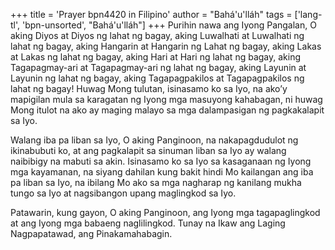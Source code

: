 +++
title = 'Prayer bpn4420 in Filipino'
author = "Bahá'u'lláh"
tags = ['lang-tl', 'bpn-unsorted', "Bahá'u'lláh"]
+++
Purihin nawa ang Iyong Pangalan, O aking Diyos at Diyos ng lahat ng bagay, aking Luwalhati at Luwalhati ng lahat ng bagay, aking Hangarin at Hangarin ng Lahat ng bagay, aking Lakas at Lakas ng lahat ng bagay, aking Hari at Hari ng lahat ng bagay, aking Tagapagmay-ari at Tagapagmay-ari ng lahat ng bagay, aking Layunin at Layunin ng lahat ng bagay, aking Tagapagpakilos at Tagapagpakilos ng lahat ng bagay! Huwag Mong tulutan, isinasamo ko sa Iyo, na ako’y mapigilan mula sa karagatan ng Iyong mga masuyong kahabagan, ni huwag Mong itulot na ako ay maging malayo sa mga dalampasigan ng pagkakalapit sa Iyo.

Walang iba pa liban sa Iyo, O aking Panginoon, na nakapagdudulot ng ikinabubuti ko, at ang pagkalapit sa sinuman liban sa Iyo ay walang naibibigy na mabuti sa akin. Isinasamo ko sa Iyo sa kasaganaan ng Iyong mga kayamanan, na siyang dahilan kung bakit hindi Mo kailangan ang iba pa liban sa Iyo, na ibilang Mo ako sa mga nagharap ng kanilang mukha tungo sa Iyo at nagsibangon upang maglingkod sa Iyo.

Patawarin, kung gayon, O aking Panginoon, ang Iyong mga tagapaglingkod at ang Iyong mga babaeng naglilingkod. Tunay na Ikaw ang Laging Nagpapatawad, ang Pinakamahabagin.
